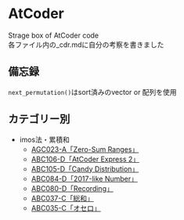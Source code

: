 # AtCoder
Strage box of AtCoder code  
各ファイル内の_cdr.mdに自分の考察を書きました  
  
## 備忘録  
`next_permutation()`はsort済みのvector or 配列を使用  
  
## カテゴリー別  
- imos法・累積和  
    - [AGC023-A「Zero-Sum Ranges」](https://beta.atcoder.jp/contests/agc023/tasks/agc023_a)  
    - [ABC106-D「AtCoder Express 2」](https://beta.atcoder.jp/contests/abc106/tasks/abc106_d)
    - [ABC105-D「Candy Distribution」](https://beta.atcoder.jp/contests/abc105/tasks/abc105_d)  
    - [ABC084-D「2017-like Number」](https://beta.atcoder.jp/contests/abc084/tasks/abc084_d)  
    - [ABC080-D「Recording」](https://beta.atcoder.jp/contests/abc080/tasks/abc080_d)  
    - [ABC037-C「総和」](https://beta.atcoder.jp/contests/abc037/tasks/abc037_c)  
    - [ABC035-C「オセロ」](https://beta.atcoder.jp/contests/abc035/tasks/abc035_c)  